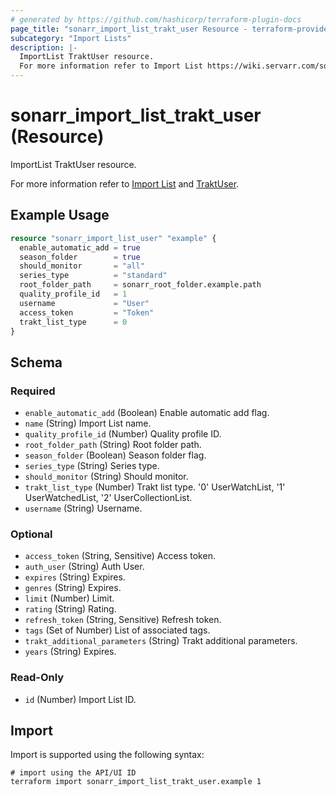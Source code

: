 ```yaml
---
# generated by https://github.com/hashicorp/terraform-plugin-docs
page_title: "sonarr_import_list_trakt_user Resource - terraform-provider-sonarr"
subcategory: "Import Lists"
description: |-
  ImportList TraktUser resource.
  For more information refer to Import List https://wiki.servarr.com/sonarr/settings#import-lists and TraktUser https://wiki.servarr.com/sonarr/supported#trakt_user.
---
```


# sonarr_import_list_trakt_user (Resource)

<!-- subcategory:Import Lists -->ImportList TraktUser resource.
For more information refer to [Import List](https://wiki.servarr.com/sonarr/settings#import-lists) and [TraktUser](https://wiki.servarr.com/sonarr/supported#trakt_user).

## Example Usage

```terraform
resource "sonarr_import_list_user" "example" {
  enable_automatic_add = true
  season_folder        = true
  should_monitor       = "all"
  series_type          = "standard"
  root_folder_path     = sonarr_root_folder.example.path
  quality_profile_id   = 1
  username             = "User"
  access_token         = "Token"
  trakt_list_type      = 0
}
```

<!-- schema generated by tfplugindocs -->
## Schema

### Required

- `enable_automatic_add` (Boolean) Enable automatic add flag.
- `name` (String) Import List name.
- `quality_profile_id` (Number) Quality profile ID.
- `root_folder_path` (String) Root folder path.
- `season_folder` (Boolean) Season folder flag.
- `series_type` (String) Series type.
- `should_monitor` (String) Should monitor.
- `trakt_list_type` (Number) Trakt list type. '0' UserWatchList, '1' UserWatchedList, '2' UserCollectionList.
- `username` (String) Username.

### Optional

- `access_token` (String, Sensitive) Access token.
- `auth_user` (String) Auth User.
- `expires` (String) Expires.
- `genres` (String) Expires.
- `limit` (Number) Limit.
- `rating` (String) Rating.
- `refresh_token` (String, Sensitive) Refresh token.
- `tags` (Set of Number) List of associated tags.
- `trakt_additional_parameters` (String) Trakt additional parameters.
- `years` (String) Expires.

### Read-Only

- `id` (Number) Import List ID.

## Import

Import is supported using the following syntax:

```shell
# import using the API/UI ID
terraform import sonarr_import_list_trakt_user.example 1
```
